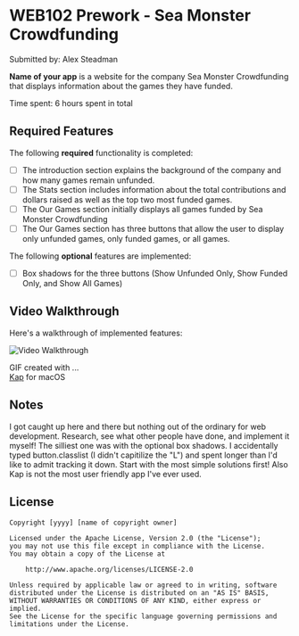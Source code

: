 # WEB102 Prework - Sea Monster Crowdfunding

Submitted by: Alex Steadman

**Name of your app** is a website for the company Sea Monster Crowdfunding that displays information about the games they have funded.

Time spent: 6 hours spent in total

## Required Features

The following **required** functionality is completed:

* [ ] The introduction section explains the background of the company and how many games remain unfunded.
* [ ] The Stats section includes information about the total contributions and dollars raised as well as the top two most funded games.
* [ ] The Our Games section initially displays all games funded by Sea Monster Crowdfunding
* [ ] The Our Games section has three buttons that allow the user to display only unfunded games, only funded games, or all games.

The following **optional** features are implemented:

* [ ] Box shadows for the three buttons (Show Unfunded Only, Show Funded Only, and Show All Games)

## Video Walkthrough

Here's a walkthrough of implemented features:

<img src='prework.gif' title='Video Walkthrough' width='' alt='Video Walkthrough' />

GIF created with ...  
[Kap](https://getkap.co/) for macOS


## Notes

I got caught up here and there but nothing out of the ordinary for web development. Research, see what other people have done, and implement it myself! The silliest one was with the optional box shadows. I accidentally typed button.classlist (I didn't capitilize the "L") and spent longer than I'd like to admit tracking it down. Start with the most simple solutions first! Also Kap is not the most user friendly app I've ever used. 

## License

    Copyright [yyyy] [name of copyright owner]

    Licensed under the Apache License, Version 2.0 (the "License");
    you may not use this file except in compliance with the License.
    You may obtain a copy of the License at

        http://www.apache.org/licenses/LICENSE-2.0

    Unless required by applicable law or agreed to in writing, software
    distributed under the License is distributed on an "AS IS" BASIS,
    WITHOUT WARRANTIES OR CONDITIONS OF ANY KIND, either express or implied.
    See the License for the specific language governing permissions and
    limitations under the License.
